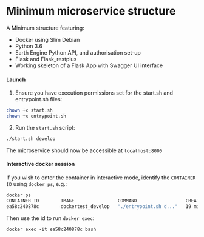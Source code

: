 # Minimum microservice structure

A Minimum structure featuring:

* Docker using Slim Debian
* Python 3.6
* Earth Engine Python API, and authorisation set-up
* Flask and Flask_restplus
* Working skeleton of a Flask App with Swagger UI interface

#### Launch

1) Ensure you have execution permissions set for the start.sh and entrypoint.sh files:


```bash
chown +x start.sh
chown +x entrypoint.sh
```

2) Run the `start.sh` script:
```bash
./start.sh develop
```
The microservice should now be accessible at `localhost:8000`

#### Interactive docker session

If you wish to enter the container in interactive mode, identify the `CONTAINER ID` using `docker ps`, e.g.:

```bash
docker ps
CONTAINER ID        IMAGE                COMMAND                  CREATED             STATUS              PORTS                    NAMES
ea58c240878c        dockertest_develop   "./entrypoint.sh d..."   19 minutes ago      Up 19 minutes       0.0.0.0:8000->5000/tcp   dockertest_develop_1
```

Then use the id to run `docker exec`:

```
docker exec -it ea58c240878c bash
```
